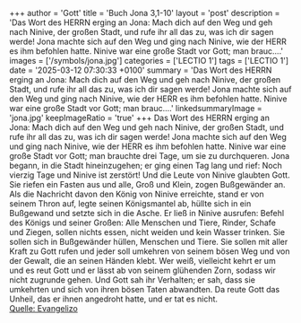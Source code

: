 +++
author = 'Gott'
title = 'Buch Jona 3,1-10'
layout = 'post'
description = 'Das Wort des HERRN erging an Jona: Mach dich auf den Weg und geh nach Ninive, der großen Stadt, und rufe ihr all das zu, was ich dir sagen werde! Jona machte sich auf den Weg und ging nach Ninive, wie der HERR es ihm befohlen hatte. Ninive war eine große Stadt vor Gott; man brauc....'
images = ['/symbols/jona.jpg']
categories = ['LECTIO 1']
tags = ['LECTIO 1']
date = '2025-03-12 07:30:33 +0100'
summary = 'Das Wort des HERRN erging an Jona: Mach dich auf den Weg und geh nach Ninive, der großen Stadt, und rufe ihr all das zu, was ich dir sagen werde! Jona machte sich auf den Weg und ging nach Ninive, wie der HERR es ihm befohlen hatte. Ninive war eine große Stadt vor Gott; man brauc....'
linkedsummaryImage = 'jona.jpg'
keepImageRatio = 'true'
+++
Das Wort des HERRN erging an Jona:
Mach dich auf den Weg und geh nach Ninive, der großen Stadt, und rufe ihr all das zu, was ich dir sagen werde!
Jona machte sich auf den Weg und ging nach Ninive, wie der HERR es ihm befohlen hatte. Ninive war eine große Stadt vor Gott; man brauchte drei Tage, um sie zu durchqueren.<!--more-->
Jona begann, in die Stadt hineinzugehen; er ging einen Tag lang und rief: Noch vierzig Tage und Ninive ist zerstört!
Und die Leute von Ninive glaubten Gott. Sie riefen ein Fasten aus und alle, Groß und Klein, zogen Bußgewänder an.
Als die Nachricht davon den König von Ninive erreichte, stand er von seinem Thron auf, legte seinen Königsmantel ab, hüllte sich in ein Bußgewand und setzte sich in die Asche.
Er ließ in Ninive ausrufen: Befehl des Königs und seiner Großen: Alle Menschen und Tiere, Rinder, Schafe und Ziegen, sollen nichts essen, nicht weiden und kein Wasser trinken.
Sie sollen sich in Bußgewänder hüllen, Menschen und Tiere. Sie sollen mit aller Kraft zu Gott rufen und jeder soll umkehren von seinem bösen Weg und von der Gewalt, die an seinen Händen klebt.
Wer weiß, vielleicht kehrt er um und es reut Gott und er lässt ab von seinem glühenden Zorn, sodass wir nicht zugrunde gehen.
Und Gott sah ihr Verhalten; er sah, dass sie umkehrten und sich von ihren bösen Taten abwandten. Da reute Gott das Unheil, das er ihnen angedroht hatte, und er tat es nicht.<br> [Quelle: Evangelizo](https://evangeliumtagfuertag.org/DE/gospel)